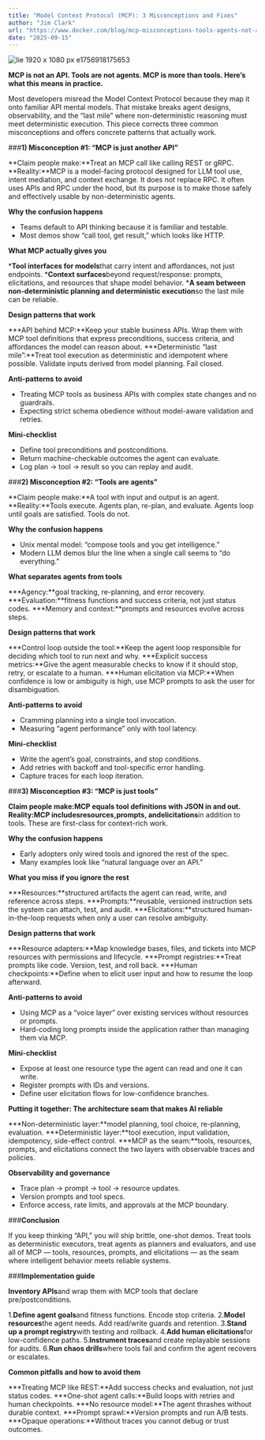 ```yaml
---
title: "Model Context Protocol (MCP): 3 Misconceptions and Fixes"
author: "Jim Clark"
url: "https://www.docker.com/blog/mcp-misconceptions-tools-agents-not-api/"
date: "2025-09-15"
---
```


![lie 1920 x 1080 px e1756918175653](https://www.docker.com/app/uploads/2025/08/lie-1920-x-1080-px-e1756918175653.jpg)

**MCP is not an API. Tools are not agents. MCP is more than tools. Here’s what this means in practice.**

Most developers misread the Model Context Protocol because they map it onto familiar API mental models. That mistake breaks agent designs, observability, and the “last mile” where non-deterministic reasoning must meet deterministic execution. This piece corrects three common misconceptions and offers concrete patterns that actually work.

###**1) Misconception #1: “MCP is just another API”**

**Claim people make:**Treat an MCP call like calling REST or gRPC.
**Reality:**MCP is a model-facing protocol designed for LLM tool use, intent mediation, and context exchange. It does not replace RPC. It often uses APIs and RPC under the hood, but its purpose is to make those safely and effectively usable by non-deterministic agents.

**Why the confusion happens**

* Teams default to API thinking because it is familiar and testable.
* Most demos show “call tool, get result,” which looks like HTTP.

**What MCP actually gives you**

***Tool interfaces for models**that carry intent and affordances, not just endpoints.
***Context surfaces**beyond request/response: prompts, elicitations, and resources that shape model behavior.
***A seam between non-deterministic planning and deterministic execution**so the last mile can be reliable.

**Design patterns that work**

***API behind MCP:**Keep your stable business APIs. Wrap them with MCP tool definitions that express preconditions, success criteria, and affordances the model can reason about.
***Deterministic “last mile”:**Treat tool execution as deterministic and idempotent where possible. Validate inputs derived from model planning. Fail closed.

**Anti-patterns to avoid**

* Treating MCP tools as business APIs with complex state changes and no guardrails.
* Expecting strict schema obedience without model-aware validation and retries.

**Mini-checklist**

* Define tool preconditions and postconditions.
* Return machine-checkable outcomes the agent can evaluate.
* Log plan → tool → result so you can replay and audit.

###**2) Misconception #2: “Tools are agents”**

**Claim people make:**A tool with input and output is an agent.
**Reality:**Tools execute. Agents plan, re-plan, and evaluate. Agents loop until goals are satisfied. Tools do not.

**Why the confusion happens**

* Unix mental model: “compose tools and you get intelligence.”
* Modern LLM demos blur the line when a single call seems to “do everything.”

**What separates agents from tools**

***Agency:**goal tracking, re-planning, and error recovery.
***Evaluation:**fitness functions and success criteria, not just status codes.
***Memory and context:**prompts and resources evolve across steps.

**Design patterns that work**

***Control loop outside the tool:**Keep the agent loop responsible for deciding which tool to run next and why.
***Explicit success metrics:**Give the agent measurable checks to know if it should stop, retry, or escalate to a human.
***Human elicitation via MCP:**When confidence is low or ambiguity is high, use MCP prompts to ask the user for disambiguation.

**Anti-patterns to avoid**

* Cramming planning into a single tool invocation.
* Measuring “agent performance” only with tool latency.

**Mini-checklist**

* Write the agent’s goal, constraints, and stop conditions.
* Add retries with backoff and tool-specific error handling.
* Capture traces for each loop iteration.

###**3) Misconception #3: “MCP is just tools”**

**Claim people make:**MCP equals tool definitions with JSON in and out.
**Reality:**MCP includes**resources**,**prompts**, and**elicitations**in addition to tools. These are first-class for context-rich work.

**Why the confusion happens**

* Early adopters only wired tools and ignored the rest of the spec.
* Many examples look like “natural language over an API.”

**What you miss if you ignore the rest**

***Resources:**structured artifacts the agent can read, write, and reference across steps.
***Prompts:**reusable, versioned instruction sets the system can attach, test, and audit.
***Elicitations:**structured human-in-the-loop requests when only a user can resolve ambiguity.

**Design patterns that work**

***Resource adapters:**Map knowledge bases, files, and tickets into MCP resources with permissions and lifecycle.
***Prompt registries:**Treat prompts like code. Version, test, and roll back.
***Human checkpoints:**Define when to elicit user input and how to resume the loop afterward.

**Anti-patterns to avoid**

* Using MCP as a “voice layer” over existing services without resources or prompts.
* Hard-coding long prompts inside the application rather than managing them via MCP.

**Mini-checklist**

* Expose at least one resource type the agent can read and one it can write.
* Register prompts with IDs and versions.
* Define user elicitation flows for low-confidence branches.

**Putting it together: The architecture seam that makes AI reliable**

***Non-deterministic layer:**model planning, tool choice, re-planning, evaluation.
***Deterministic layer:**tool execution, input validation, idempotency, side-effect control.
***MCP as the seam:**tools, resources, prompts, and elicitations connect the two layers with observable traces and policies.

**Observability and governance**

* Trace plan → prompt → tool → resource updates.
* Version prompts and tool specs.
* Enforce access, rate limits, and approvals at the MCP boundary.

###**Conclusion**

If you keep thinking “API,” you will ship brittle, one-shot demos. Treat tools as deterministic executors, treat agents as planners and evaluators, and use all of MCP — tools, resources, prompts, and elicitations — as the seam where intelligent behavior meets reliable systems.

###**Implementation guide**

**Inventory APIs**and wrap them with MCP tools that declare pre/postconditions.

1.**Define agent goals**and fitness functions. Encode stop criteria.
2.**Model resources**the agent needs. Add read/write guards and retention.
3.**Stand up a prompt registry**with testing and rollback.
4.**Add human elicitations**for low-confidence paths.
5.**Instrument traces**and create replayable sessions for audits.
6.**Run chaos drills**where tools fail and confirm the agent recovers or escalates.

**Common pitfalls and how to avoid them**

***Treating MCP like REST:**Add success checks and evaluation, not just status codes.
***One-shot agent calls:**Build loops with retries and human checkpoints.
***No resource model:**The agent thrashes without durable context.
***Prompt sprawl:**Version prompts and run A/B tests.
***Opaque operations:**Without traces you cannot debug or trust outcomes.
